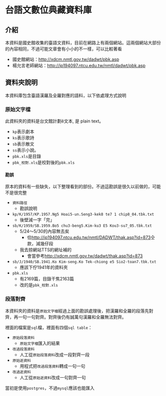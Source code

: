 # 台語文數位典藏資料庫

## 介紹
本資料是國史館收集的臺語文資料，目前在網路上有兩個網站。這兩個網站大部份的內容相同，不過可能文章會有小小的不一樣，可以比較著看
* 國史館網站：<http://xdcm.nmtl.gov.tw/dadwt/pbk.asp>
* 楊允言老師網站：<http://ip194097.ntcu.edu.tw/nmtl/dadwt/pbk.asp>

## 資料夾說明
本資料庫包含臺語漢羅及全羅對應的語料，以下依處理方式說明

### 原始文字檔
此資料夾的資料是台文館計劃ê文本, 是 plain text。
* `kp`表示劇本
* `ks`表示歌詩
* `sb`表示散文
* `ss`表示小說。
* `pbk.xls`是目錄
* `pbk_校對.xls`是校對後的`pbk.xls`

#### 勘誤
原本的資料有一些缺失，以下整理看到的部份。不過這勘誤是很久以前做的，可能不是很完整
* `資料路徑`
  * 勘誤說明
* `kp/K/1957/KP.1957.Ng5 Hoai5-un.Seng3-kek8 te7 1 chip8_04.tbk.txt`
  * 後壁減一字「完」
* `sb/K/1959/SB.1959.Bo5 chu3-beng5.Kim-ku3 E5 Kou3-su7_05.tbk.txt`
  * 5/24～5/30的內容無去矣
    * 佮<http://ip194097.ntcu.edu.tw/nmtl/DADWT/thak.asp?id=873>仝款，減幾仔段
  * 我去掠網站TTS的網址補的
    * 會當參考<http://xdcm.nmtl.gov.tw/dadwt/thak.asp?id=873>
* `sb/J/1940/SB.1941.Ko Kim-seng.Ko Tek-chiong e5 Sio2-toan7.tbk.txt`
  * 應該下佇1941年的資料夾
* `pbk.xls`
  * 有2169篇，目錄干焦2163篇
  * 改的是`pbk_校對.xls`

### 段落對齊
本資料夾的資料是`原始文字檔`經過上面的勘誤處理後，把漢羅和全羅的段落先對齊，再一句一句對齊。對齊後仍有誠萬句漢羅和全羅無法對齊。

裡面的檔案是`sql`檔，裡面有四個`sql table`：
* `原始段落資料`
  * `原始文字檔`匯入的結果
* `改過段落資料`
  * 人工從`原始段落資料`改成一段對齊一段
* `原始逝資料`
  * 用程式把`改過段落資料`轉成一句一句
* `改過逝資料`
  * 人工從`原始逝資料`改成一句對齊一句

當初是使用`postgres`，不過`mysql`應該也能匯入
